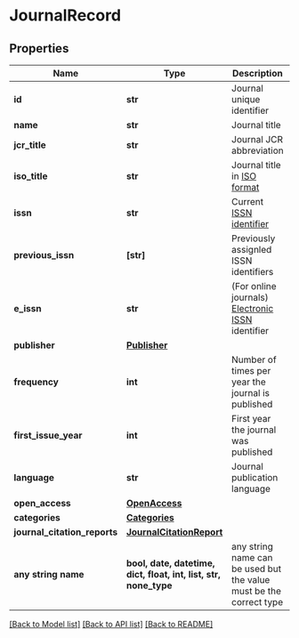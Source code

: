 # JournalRecord


## Properties
Name | Type | Description | Notes
------------ | ------------- | ------------- | -------------
**id** | **str** | Journal unique identifier | [optional] 
**name** | **str** | Journal title | [optional] 
**jcr_title** | **str** | Journal JCR abbreviation | [optional] 
**iso_title** | **str** | Journal title in [ISO format](https://www.issn.org/services/online-services/access-to-the-ltwa/) | [optional] 
**issn** | **str** | Current [ISSN identifier](https://www.issn.org/understanding-the-issn/what-is-an-issn/) | [optional] 
**previous_issn** | **[str]** | Previously assignled ISSN identifiers | [optional] 
**e_issn** | **str** | (For online journals) [Electronic ISSN](https://www.issn.org/understanding-the-issn/assignment-rules/the-issn-for-electronic-media/) identifier | [optional] 
**publisher** | [**Publisher**](Publisher.md) |  | [optional] 
**frequency** | **int** | Number of times per year the journal is published | [optional] 
**first_issue_year** | **int** | First year the journal was published | [optional] 
**language** | **str** | Journal publication language | [optional] 
**open_access** | [**OpenAccess**](OpenAccess.md) |  | [optional] 
**categories** | [**Categories**](Categories.md) |  | [optional] 
**journal_citation_reports** | [**JournalCitationReport**](JournalCitationReport.md) |  | [optional] 
**any string name** | **bool, date, datetime, dict, float, int, list, str, none_type** | any string name can be used but the value must be the correct type | [optional]

[[Back to Model list]](../README.md#documentation-for-models) [[Back to API list]](../README.md#documentation-for-api-endpoints) [[Back to README]](../README.md)


